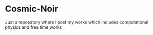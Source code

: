 # Cosmic-Noir
Just a reposatory where I post my works which includes computational physics and free time works
